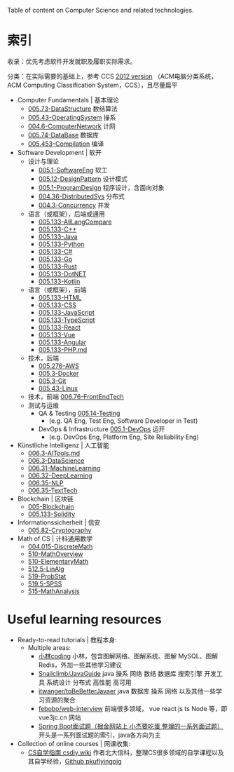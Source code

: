 
Table of content on Computer Science and related technologies. 

# 索引

收录：优先考虑软件开发就职及履职实际需求。

分类：在实际需要的基础上，参考 CCS [2012 version](https://www.acm.org/publications/class-2012) （ACM电脑分类系统， ACM Computing Classification System，CCS），且尽量扁平

- Computer Fundamentals | 基本理论
    - [005.73-DataStructure](./005.73-DataStructure.md) 数结算法
    - [005.43-OperatingSystem](./005.43-OperatingSystem.md) 操系
    - [004.6-ComputerNetwork](./004.6-ComputerNetwork.md) 计网
    - [005.74-DataBase](./005.74-DataBase.md) 数据库
    - [005.453-Compilation](./005.453-Compilation.md) 编译
- Software Development | 软开
    - 设计与理论
        - [005.1-SoftwareEng](./005.1-SoftwareEng.md) 软工
        - [005.12-DesignPattern](./005.12-DesignPattern.md) 设计模式
        - [005.1-ProgramDesign](./005.1-ProgramDesign.md) 程序设计，含面向对象
        - [004.36-DistributedSys](./004.36-DistributedSys.md) 分布式
        - [004.3-Concurrency](./004.3-Concurrency.md) 并发
    - 语言（或框架），后端或通用
        - [005.133-AllLangCompare](./005.133-AllLangCompare.md)
        - [005.133-C++](./005.133-C++.md)
        - [005.133-Java](./005.133-Java.md)
        - [005.133-Python](./005.133-Python.md)
        - [005.133-C#](./005.133-C#.md)
        - [005.133-Go](./005.133-Go.md)
        - [005.133-Rust](./005.133-Rust.md)
        - [005.133-DotNET](./005.133-DotNET.md)
        - [005.133-Kotlin](./005.133-Kotlin.md)
    - 语言（或框架），前端
        - [005.133-HTML](./005.133-HTML.md)
        - [005.133-CSS](./005.133-CSS.md)
        - [005.133-JavaScript](./005.133-JavaScript.md)
        - [005.133-TypeScript](./005.133-TypeScript.md)
        - [005.133-React](./005.133-React.md)
        - [005.133-Vue](./005.133-Vue.md)
        - [005.133-Angular](./005.133-Angular.md)
        - [005.133-PHP.md](./005.133-PHP.md)
    - 技术，后端
        - [005.276-AWS](./005.276-AWS.md)
        - [005.3-Docker](./005.3-Docker.md)
        - [005.3-Git](./005.3-Git.md)
        - [005.43-Linux](./005.43-Linux.md)
    - 技术，前端 [006.76-FrontEndTech](./006.76-FrontEndTech.md)
    - 测试与运维
        - QA & Testing [005.14-Testing](./005.14-Testing.md)
            - (e.g. QA Eng, Test Eng, Software Developer in Test)
        - DevOps & Infrastructure [005.1-DevOps](./005.1-DevOps.md) 运开
            - (e.g. DevOps Eng, Platform Eng, Site Reliability Eng)
- Künstliche Intelligenz | 人工智能
    - [006.3-AITools.md](./006.3-AITools.md)
    - [006.3-DataScience](./006.3-DataScience.md)
    - [006.31-MachineLearning](./006.31-MachineLearning.md)
    - [006.32-DeepLearning](./006.32-DeepLearning.md)
    - [006.35-NLP](./006.35-NLP.md)
    - [006.35-TextTech](./006.35-TextTech.md)
- Blockchain | 区块链
    - [005-Blockchain](./005-Blockchain.md)
    - [005.133-Solidity](./005.133-Solidity.md)
- Informationssicherheit | 信安
    - [005.82-Cryptography](./005.82-Cryptography.md)
- Math of CS | 计科通用数学
    - [004.015-DiscreteMath](./004.015-DiscreteMath.md)
    - [510-MathOverview](./510-MathOverview.md)
    - [510-ElementaryMath](./510-ElementaryMath.md)
    - [512.5-LinAlg](./512.5-LinAlg.md)
    - [519-ProbStat](./519-ProbStat.md)
    - [519.5-SPSS](./519.5-SPSS.md)
    - [515-MathAnalysis](./515-MathAnalysis.md)

# Useful learning resources

- Ready-to-read tutorials | 教程本身:
    - Multiple areas:
        - [小林coding](https://xiaolincoding.com/) 小林，包含图解网络、图解系统、图解 MySQL、图解 Redis，外加一些其他学习建议
        - [Snailclimb/JavaGuide](https://github.com/Snailclimb/JavaGuide) java 操系 网络 数结 数据库 搜索引擎 开发工具 系统设计 分布式 高性能 高可用
        - [itwanger/toBeBetterJavaer](https://github.com/itwanger/toBeBetterJavaer) java 数据库 操系 网络 以及其他一些学习资源的聚合
        - [febobo/web-interview](https://github.com/febobo/web-interview) 前端很多领域， vue react js ts Node 等，即 vue3jc.cn 网站
        - [Spring Boot面试题（掘金网站上 小杰要吃蛋 整理的一系列面试题）](https://juejin.cn/post/6844904125709156359) 开头是一系列面试题的索引，java各方向为主
- Collection of online courses | 网课收集:
    - [CS自学指南 csdiy.wiki](https://csdiy.wiki/) 作者北大信科，整理CS很多领域的自学课程以及其自学经验，[Github pkuflyingpig](https://github.com/pkuflyingpig/cs-self-learning/)
